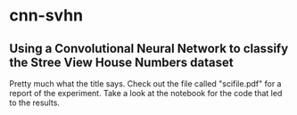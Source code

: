 # cnn-svhn
## Using a Convolutional Neural Network to classify the Stree View House Numbers dataset
Pretty much what the title says. Check out the file called "scifile.pdf" for a report of the experiment. Take a look at the notebook for the code that led to the results.
